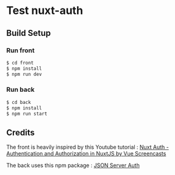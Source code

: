 # Test nuxt-auth

## Build Setup

### Run front

```bash
$ cd front
$ npm install
$ npm run dev
```

### Run back

```bash
$ cd back
$ npm install
$ npm run start

```

## Credits

The front is heavily inspired by this Youtube tutorial : [Nuxt Auth - Authentication and Authorization in NuxtJS by Vue Screencasts](https://www.youtube.com/watch?v=zzUpO8tXoaw)

The back uses this npm package : [JSON Server Auth](https://github.com/jeremyben/json-server-auth)
